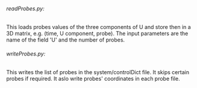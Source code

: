 ###### readProbes.py:

This loads probes values of the three components of U  and store then in a 3D matrix, e.g. (time, U component, probe). 
The input parameters are the name of the field 'U' and the number of probes.

###### writeProbes.py:
This writes the list of probes in the system/controlDict file. It skips certain probes if required. It aslo write probes' coordinates in each probe file.
